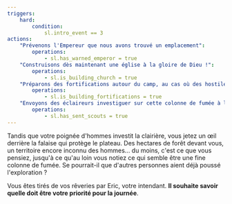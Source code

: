 ```yaml
---
triggers:
    hard:
        condition:
            sl.intro_event == 3
actions:
    "Prévenons l'Empereur que nous avons trouvé un emplacement":
        operations:
            - sl.has_warned_emperor = true
    "Construisons dès maintenant une église à la gloire de Dieu !":
        operations:
            - sl.is_building_church = true
    "Préparons des fortifications autour du camp, au cas où des hostiles souhaiteraient nous rendre visite":
        operations:
            - sl.is_building_fortifications = true
    "Envoyons des éclaireurs investiguer sur cette colonne de fumée à l'horizon":
        operations:
            - sl.has_sent_scouts = true
---
```


Tandis que votre poignée d'hommes investit la clairière, vous jetez un œil derrière la falaise qui protège le plateau. Des hectares de forêt devant vous, un territoire encore inconnu des hommes... du moins, c'est ce que vous pensiez, jusqu'à ce qu'au loin vous notiez ce qui semble être une fine colonne de fumée. Se pourrait-il que d'autres personnes aient déjà poussé l'exploration ?

Vous êtes tirés de vos rêveries par Eric, votre intendant. **Il souhaite savoir quelle doit être votre priorité pour la journée**.
